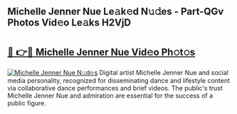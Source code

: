 ## Michelle Jenner Nue Le𝚊k𝚎d N𝚞𝚍es - Part-QGv Photos Vid𝚎o Le𝚊ks H2VjD

# <h2><a href="http://fb5adg.evod.top/?m=Michelle+Jenner+Nue">🔗 👉🔴 Michelle Jenner Nue Vid𝚎o Ph𝚘t𝚘s</a></h2>

[![Michelle Jenner Nue N𝚞d𝚎s](https://i.imgur.com/8V9OHl7.gif)](http://fb5adg.evod.top/?m=Michelle+Jenner+Nue)
Digital artist Michelle Jenner Nue and social media personality, recognized for disseminating dance and lifestyle content via collaborative dance performances and brief videos. The public's trust Michelle Jenner Nue and admiration are essential for the success of a public figure. 
